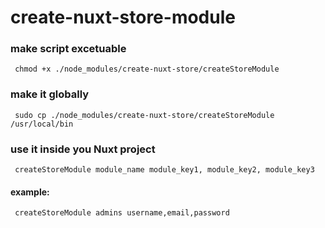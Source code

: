 # create-nuxt-store-module

### make script excetuable
```
 chmod +x ./node_modules/create-nuxt-store/createStoreModule
```

### make it globally
```
 sudo cp ./node_modules/create-nuxt-store/createStoreModule /usr/local/bin
```

### use it inside you Nuxt project
```
 createStoreModule module_name module_key1, module_key2, module_key3
```

#### example:
```
 createStoreModule admins username,email,password
```


